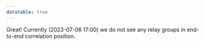 ```yaml
---
datatable: true
---
```



Great! Currently (2023-07-06 17:00) we do not see any relay groups
in end-to-end correlation position.
